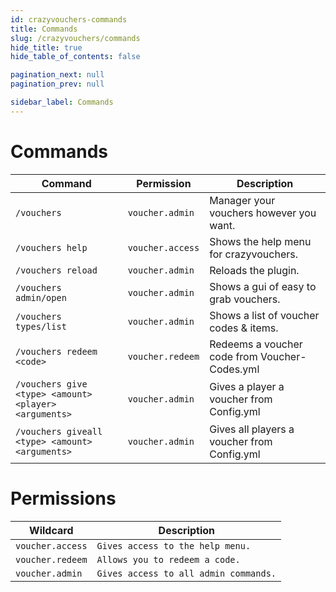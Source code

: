 ```yaml
---
id: crazyvouchers-commands
title: Commands
slug: /crazyvouchers/commands
hide_title: true
hide_table_of_contents: false

pagination_next: null
pagination_prev: null

sidebar_label: Commands
---
```

# Commands

Command|Permission|Description
---|---|---
`/vouchers`|`voucher.admin`|Manager your vouchers however you want.
`/vouchers help`|`voucher.access`|Shows the help menu for crazyvouchers.
`/vouchers reload`|`voucher.admin`|Reloads the plugin.
`/vouchers admin/open`|`voucher.admin`|Shows a gui of easy to grab vouchers.
`/vouchers types/list`|`voucher.admin`|Shows a list of voucher codes & items.
`/vouchers redeem <code>`|`voucher.redeem`|Redeems a voucher code from Voucher-Codes.yml
`/vouchers give <type> <amount> <player> <arguments>`|`voucher.admin`|Gives a player a voucher from Config.yml
`/vouchers giveall <type> <amount> <arguments>`|`voucher.admin`|Gives all players a voucher from Config.yml

# Permissions

Wildcard|Description
---|---
`voucher.access`|`Gives access to the help menu.`
`voucher.redeem`|`Allows you to redeem a code.`
`voucher.admin`|`Gives access to all admin commands.`